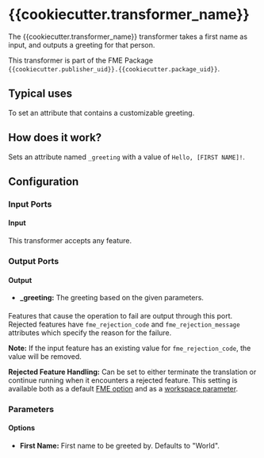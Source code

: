 # {{cookiecutter.transformer_name}}
The {{cookiecutter.transformer_name}} transformer takes a first name as input,
and outputs a greeting for that person.

[//]: # (If the user has the package installed, then the first paragraph above)
[//]: # (is shown when the transformer is selected in the Quick Add pane of FME Workbench.)
[//]: # (The rest of this file is the main documentation for the transformer)
[//]: # (and should fully describe its functionality and parameters.)

This transformer is part of the FME Package `{{cookiecutter.publisher_uid}}.{{cookiecutter.package_uid}}`.

## Typical uses
To set an attribute that contains a customizable greeting.

## How does it work?
Sets an attribute named `_greeting` with a value of `Hello, [FIRST NAME]!`.

## Configuration
### Input Ports
#### Input
This transformer accepts any feature.
### Output Ports
#### Output
- **_greeting:** The greeting based on the given parameters.

#### <Rejected>
Features that cause the operation to fail are output through this port.
Rejected features have `fme_rejection_code` and `fme_rejection_message` attributes
which specify the reason for the failure.

**Note:** If the input feature has an existing value for `fme_rejection_code`, the value will be removed.

**Rejected Feature Handling:** Can be set to either terminate the translation or
continue running when it encounters a rejected feature.
This setting is available both as a default [FME option](https://docs.safe.com/fme/html/FME_Desktop_Documentation/FME_Workbench/Workbench/options_workspace_defaults.htm)
and as a [workspace parameter](https://docs.safe.com/fme/html/FME_Desktop_Documentation/FME_Workbench/Workbench/workspace_parameters.htm).

### Parameters
#### Options
- **First Name:** First name to be greeted by. Defaults to "World".
